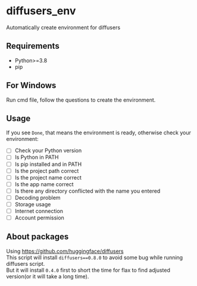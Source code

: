 # diffusers_env
Automatically create environment for diffusers

## Requirements
- Python>=3.8
- pip

## For Windows
Run cmd file, follow the questions to create the environment.<br>

## Usage
If you see `Done`, that means the environment is ready, otherwise check your environment:<br>
- [ ] Check your Python version
- [ ] Is Python in PATH
- [ ] Is pip installed and in PATH
- [ ] Is the project path correct
- [ ] Is the project name correct
- [ ] Is the app name correct
- [ ] Is there any directory conflicted with the name you entered
- [ ] Decoding problem
- [ ] Storage usage
- [ ] Internet connection
- [ ] Account permission

## About packages
Using https://github.com/huggingface/diffusers<br>
This script will install `diffusers==0.8.0` to avoid some bug while running diffusers script.<br>
But it will install `0.4.0` first to short the time for flax to find adjusted version(or it will take a long time). 
